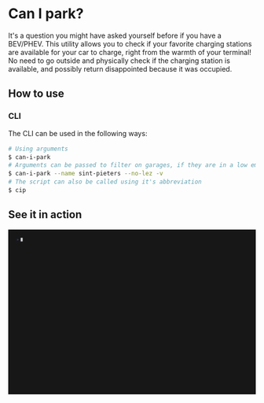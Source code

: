 # Can I park?

It's a question you might have asked yourself before if you have a BEV/PHEV.
This utility allows you to check if your favorite charging stations are available
for your car to charge, right from the warmth of your terminal! No need to go
outside and physically check if the charging station is available, and possibly
return disappointed because it was occupied.

## How to use

### CLI

The CLI can be used in the following ways:

```bash
# Using arguments
$ can-i-park
# Arguments can be passed to filter on garages, if they are in a low emission zone and for showing extra information about the garage
$ can-i-park --name sint-pieters --no-lez -v
# The script can also be called using it's abbreviation
$ cip
```

## See it in action

![GIF of an example session interacting with the cli](demo.gif)
